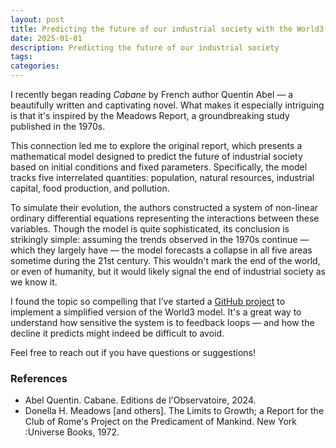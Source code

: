 ```yaml
---
layout: post
title: Predicting the future of our industrial society with the World3 Model
date: 2025-01-01
description: Predicting the future of our industrial society
tags:
categories:
---
```


I recently began reading *Cabane* by French author Quentin Abel — a beautifully written and captivating novel. What makes it especially intriguing is that it's inspired by the Meadows Report, a groundbreaking study published in the 1970s.

This connection led me to explore the original report, which presents a mathematical model designed to predict the future of industrial society based on initial conditions and fixed parameters. Specifically, the model tracks five interrelated quantities: population, natural resources, industrial capital, food production, and pollution.

To simulate their evolution, the authors constructed a system of non-linear ordinary differential equations representing the interactions between these variables. Though the model is quite sophisticated, its conclusion is strikingly simple: assuming the trends observed in the 1970s continue — which they largely have — the model forecasts a collapse in all five areas sometime during the 21st century. This wouldn't mark the end of the world, or even of humanity, but it would likely signal the end of industrial society as we know it.

I found the topic so compelling that I’ve started a [GitHub project](https://github.com/vincentsouveton/world3) to implement a simplified version of the World3 model. It's a great way to understand how sensitive the system is to feedback loops — and how the decline it predicts might indeed be difficult to avoid.

Feel free to reach out if you have questions or suggestions!

### References
- Abel Quentin. Cabane. Editions de l'Observatoire, 2024.
- Donella H. Meadows [and others]. The Limits to Growth; a Report for the Club of Rome's Project on the Predicament of Mankind. New York :Universe Books, 1972.
